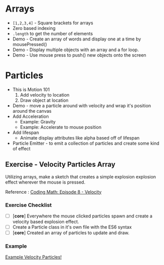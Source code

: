 # Arrays

- `[1,2,3,4]` - Square brackets for arrays
- Zero based indexing
- `.length` to get the number of elements
- Demo - Create an array of words and display one at a time by mousePressed()
- Demo - Display multiple objects with an array and a for loop.
- Demo - Use mouse press to push() new objects onto the screen

# Particles

- This is Motion 101
    1. Add velocity to location
    2. Draw object at location
- Demo - move a particle around with velocity and wrap it's position around the canvas
- Add Acceleration
    + Example: Gravity
    + Example: Accelerate to mouse position
- Add lifespan
    + Animate display attributes like alpha based off of lifespan
- Particle Emitter - to emit a collection of particles and create some kind of effect


## Exercise - Velocity Particles Array

Utilizing arrays, make a sketch that creates a simple explosion explosion effect wherever the mouse is pressed.

Reference : [Coding Math: Episode 8 - Velocity](https://youtu.be/IpN4NLDpWDY)

### Exercise Checklist

- [ ] [**core**] Everywhere the mouse clicked particles spawn and create a velocity based explosion effect.
- [ ] Create a Particle class in it's own file with the ES6 syntax
- [ ] [**core**] Created an array of particles to update and draw.

### Example

[Example Velocity Particles!](https://editor.p5js.org/Rudy.Castan/full/vlStdNR45)
